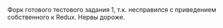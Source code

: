 ## 

Форк готового тестового задания 1, т.к. несправился с приведением собственного к Redux. Нервы дороже.